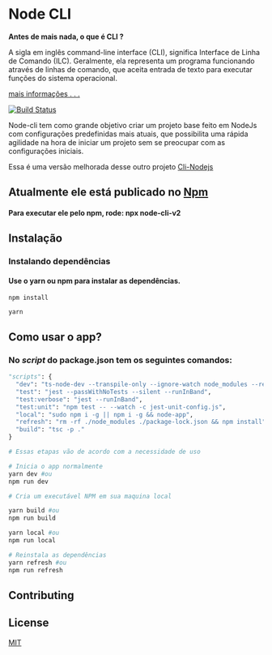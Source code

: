 # Node CLI

**Antes de mais nada, o que é CLI ?**

A sigla em inglês command-line interface (CLI), significa Interface de Linha de Comando (ILC). Geralmente, ela representa um programa funcionando através de linhas de comando, que aceita entrada de texto para executar funções do sistema operacional.

[mais informações . . .](https://pt.wikipedia.org/wiki/Interface_de_linha_de_comandos)

[![Build Status](https://travis-ci.org/joemccann/dillinger.svg?branch=master)](https://travis-ci.org/joemccann/dillinger)

Node-cli tem como grande objetivo criar um projeto base feito em NodeJs com configurações predefinidas mais atuais, que possibilita uma rápida agilidade na hora de iniciar um projeto sem se preocupar com as configurações iniciais.

Essa é uma versão melhorada desse outro projeto [Cli-Nodejs](https://github.com/FelipeNevess/Cli-Nodejs)

## Atualmente ele está publicado no [Npm](https://www.npmjs.com/package/node-cli-v2?activeTab=readme)
#### Para executar ele pelo npm, rode: **npx node-cli-v2**

## Instalação

### Instalando dependências

#### Use o **yarn** ou **npm** para instalar as dependências.

```
npm install
```

```
yarn
```

## Como usar o app?

### No _script_ do package.json tem os seguintes comandos:

```python
"scripts": {
  "dev": "ts-node-dev --transpile-only --ignore-watch node_modules --respawn app/run.ts",
  "test": "jest --passWithNoTests --silent --runInBand",
  "test:verbose": "jest --runInBand",
  "test:unit": "npm test -- --watch -c jest-unit-config.js",
  "local": "sudo npm i -g || npm i -g && node-app",
  "refresh": "rm -rf ./node_modules ./package-lock.json && npm install",
  "build": "tsc -p ."
}

# Essas etapas vão de acordo com a necessidade de uso

# Inicia o app normalmente
yarn dev #ou
npm run dev

# Cria um executável NPM em sua maquina local

yarn build #ou
npm run build

yarn local #ou
npm run local

# Reinstala as dependências
yarn refresh #ou
npm run refresh
```

## Contributing

## License

[MIT](https://choosealicense.com/licenses/mit/)
